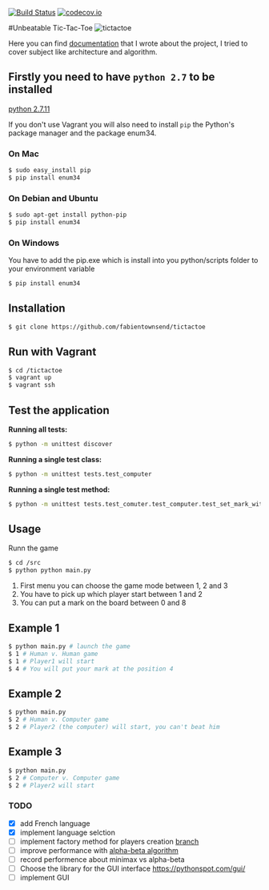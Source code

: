 [![Build Status](https://api.travis-ci.org/fabientownsend/tictactoe.svg?branch=master)](https://travis-ci.org/fabientownsend/tictactoe) 
[![codecov.io](https://codecov.io/github/fabientownsend/tictactoe/coverage.svg?branch=master)](https://codecov.io/github/fabientownsend/tictactoe?branch=master)

#Unbeatable Tic-Tac-Toe
![tictactoe](https://lh3.googleusercontent.com/-a9v5dd-AVfc/VqzalVGTb6I/AAAAAAAAF5A/rIYiW0SVVfU/w1406-h794-no/tictactoe.png)

Here you can find [documentation](https://github.com/fabientownsend/tictactoe/wiki) that I wrote about the project, I tried to cover subject like architecture and algorithm.

## Firstly you need to have `python 2.7` to be installed
[python 2.7.11](https://www.python.org/downloads/release/python-2711/)

If you don't use Vagrant you will also need to install `pip` the Python's package manager and the package enum34.

### On Mac
```bash
$ sudo easy_install pip
$ pip install enum34
```

### On Debian and Ubuntu
```bash
$ sudo apt-get install python-pip
$ pip install enum34
```

### On Windows
You have to add the pip.exe which is install into you python/scripts folder to your environment variable
```bash
$ pip install enum34
```

## Installation
```bash
$ git clone https://github.com/fabientownsend/tictactoe
```

## Run  with Vagrant
```bash
$ cd /tictactoe
$ vagrant up
$ vagrant ssh
```

## Test the application
**Running all tests:**
```bash
$ python -m unittest discover
```

**Running a single test class:**
```bash
$ python -m unittest tests.test_computer
```

**Running a single test method:**
```bash
$ python -m unittest tests.test_comuter.test_computer.test_set_mark_with_cross
```

## Usage
Runn the game
```bash
$ cd /src
$ python python main.py
```

1. First menu you can choose the game mode between 1, 2 and 3
2. You have to pick up which player start between 1 and 2
3. You can put a mark on the board between 0 and 8

## Example 1
```bash
$ python main.py # launch the game
$ 1 # Human v. Human game
$ 1 # Player1 will start
$ 4 # You will put your mark at the position 4
```

## Example 2
```bash
$ python main.py
$ 2 # Human v. Computer game
$ 2 # Player2 (the computer) will start, you can't beat him
```

## Example 3
```bash
$ python main.py
$ 2 # Computer v. Computer game
$ 2 # Player2 will start
```
### TODO
- [x] add French language
- [x] implement language selction
- [ ] implement factory method for players creation [branch](https://github.com/fabientownsend/tictactoe/tree/factory_method)
- [ ] improve performance with [alpha-beta algorithm](https://en.wikipedia.org/wiki/Alpha%E2%80%93beta_pruning)
- [ ] record performence about minimax vs alpha-beta
- [ ] Choose the library for the GUI interface https://pythonspot.com/gui/
- [ ] implement GUI
